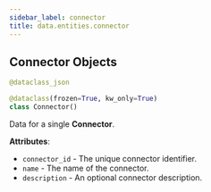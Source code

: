 ```yaml
---
sidebar_label: connector
title: data.entities.connector
---
```


## Connector Objects

```python
@dataclass_json

@dataclass(frozen=True, kw_only=True)
class Connector()
```

Data for a single **Connector**.

**Attributes**:

- `connector_id` - The unique connector identifier.
- `name` - The name of the connector.
- `description` - An optional connector description.

